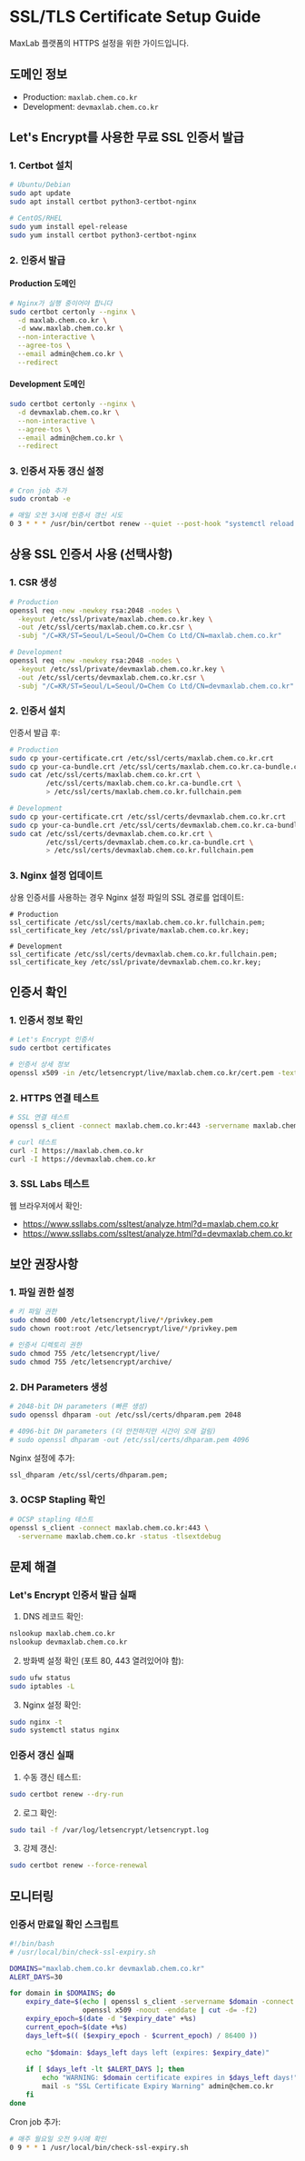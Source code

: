 # SSL/TLS Certificate Setup Guide

MaxLab 플랫폼의 HTTPS 설정을 위한 가이드입니다.

## 도메인 정보

- Production: `maxlab.chem.co.kr`
- Development: `devmaxlab.chem.co.kr`

## Let's Encrypt를 사용한 무료 SSL 인증서 발급

### 1. Certbot 설치

```bash
# Ubuntu/Debian
sudo apt update
sudo apt install certbot python3-certbot-nginx

# CentOS/RHEL
sudo yum install epel-release
sudo yum install certbot python3-certbot-nginx
```

### 2. 인증서 발급

#### Production 도메인

```bash
# Nginx가 실행 중이어야 합니다
sudo certbot certonly --nginx \
  -d maxlab.chem.co.kr \
  -d www.maxlab.chem.co.kr \
  --non-interactive \
  --agree-tos \
  --email admin@chem.co.kr \
  --redirect
```

#### Development 도메인

```bash
sudo certbot certonly --nginx \
  -d devmaxlab.chem.co.kr \
  --non-interactive \
  --agree-tos \
  --email admin@chem.co.kr \
  --redirect
```

### 3. 인증서 자동 갱신 설정

```bash
# Cron job 추가
sudo crontab -e

# 매일 오전 3시에 인증서 갱신 시도
0 3 * * * /usr/bin/certbot renew --quiet --post-hook "systemctl reload nginx"
```

## 상용 SSL 인증서 사용 (선택사항)

### 1. CSR 생성

```bash
# Production
openssl req -new -newkey rsa:2048 -nodes \
  -keyout /etc/ssl/private/maxlab.chem.co.kr.key \
  -out /etc/ssl/certs/maxlab.chem.co.kr.csr \
  -subj "/C=KR/ST=Seoul/L=Seoul/O=Chem Co Ltd/CN=maxlab.chem.co.kr"

# Development
openssl req -new -newkey rsa:2048 -nodes \
  -keyout /etc/ssl/private/devmaxlab.chem.co.kr.key \
  -out /etc/ssl/certs/devmaxlab.chem.co.kr.csr \
  -subj "/C=KR/ST=Seoul/L=Seoul/O=Chem Co Ltd/CN=devmaxlab.chem.co.kr"
```

### 2. 인증서 설치

인증서 발급 후:

```bash
# Production
sudo cp your-certificate.crt /etc/ssl/certs/maxlab.chem.co.kr.crt
sudo cp your-ca-bundle.crt /etc/ssl/certs/maxlab.chem.co.kr.ca-bundle.crt
sudo cat /etc/ssl/certs/maxlab.chem.co.kr.crt \
         /etc/ssl/certs/maxlab.chem.co.kr.ca-bundle.crt \
         > /etc/ssl/certs/maxlab.chem.co.kr.fullchain.pem

# Development
sudo cp your-certificate.crt /etc/ssl/certs/devmaxlab.chem.co.kr.crt
sudo cp your-ca-bundle.crt /etc/ssl/certs/devmaxlab.chem.co.kr.ca-bundle.crt
sudo cat /etc/ssl/certs/devmaxlab.chem.co.kr.crt \
         /etc/ssl/certs/devmaxlab.chem.co.kr.ca-bundle.crt \
         > /etc/ssl/certs/devmaxlab.chem.co.kr.fullchain.pem
```

### 3. Nginx 설정 업데이트

상용 인증서를 사용하는 경우 Nginx 설정 파일의 SSL 경로를 업데이트:

```nginx
# Production
ssl_certificate /etc/ssl/certs/maxlab.chem.co.kr.fullchain.pem;
ssl_certificate_key /etc/ssl/private/maxlab.chem.co.kr.key;

# Development
ssl_certificate /etc/ssl/certs/devmaxlab.chem.co.kr.fullchain.pem;
ssl_certificate_key /etc/ssl/private/devmaxlab.chem.co.kr.key;
```

## 인증서 확인

### 1. 인증서 정보 확인

```bash
# Let's Encrypt 인증서
sudo certbot certificates

# 인증서 상세 정보
openssl x509 -in /etc/letsencrypt/live/maxlab.chem.co.kr/cert.pem -text -noout
```

### 2. HTTPS 연결 테스트

```bash
# SSL 연결 테스트
openssl s_client -connect maxlab.chem.co.kr:443 -servername maxlab.chem.co.kr

# curl 테스트
curl -I https://maxlab.chem.co.kr
curl -I https://devmaxlab.chem.co.kr
```

### 3. SSL Labs 테스트

웹 브라우저에서 확인:
- https://www.ssllabs.com/ssltest/analyze.html?d=maxlab.chem.co.kr
- https://www.ssllabs.com/ssltest/analyze.html?d=devmaxlab.chem.co.kr

## 보안 권장사항

### 1. 파일 권한 설정

```bash
# 키 파일 권한
sudo chmod 600 /etc/letsencrypt/live/*/privkey.pem
sudo chown root:root /etc/letsencrypt/live/*/privkey.pem

# 인증서 디렉토리 권한
sudo chmod 755 /etc/letsencrypt/live/
sudo chmod 755 /etc/letsencrypt/archive/
```

### 2. DH Parameters 생성

```bash
# 2048-bit DH parameters (빠른 생성)
sudo openssl dhparam -out /etc/ssl/certs/dhparam.pem 2048

# 4096-bit DH parameters (더 안전하지만 시간이 오래 걸림)
# sudo openssl dhparam -out /etc/ssl/certs/dhparam.pem 4096
```

Nginx 설정에 추가:
```nginx
ssl_dhparam /etc/ssl/certs/dhparam.pem;
```

### 3. OCSP Stapling 확인

```bash
# OCSP stapling 테스트
openssl s_client -connect maxlab.chem.co.kr:443 \
  -servername maxlab.chem.co.kr -status -tlsextdebug
```

## 문제 해결

### Let's Encrypt 인증서 발급 실패

1. DNS 레코드 확인:
```bash
nslookup maxlab.chem.co.kr
nslookup devmaxlab.chem.co.kr
```

2. 방화벽 설정 확인 (포트 80, 443 열려있어야 함):
```bash
sudo ufw status
sudo iptables -L
```

3. Nginx 설정 확인:
```bash
sudo nginx -t
sudo systemctl status nginx
```

### 인증서 갱신 실패

1. 수동 갱신 테스트:
```bash
sudo certbot renew --dry-run
```

2. 로그 확인:
```bash
sudo tail -f /var/log/letsencrypt/letsencrypt.log
```

3. 강제 갱신:
```bash
sudo certbot renew --force-renewal
```

## 모니터링

### 인증서 만료일 확인 스크립트

```bash
#!/bin/bash
# /usr/local/bin/check-ssl-expiry.sh

DOMAINS="maxlab.chem.co.kr devmaxlab.chem.co.kr"
ALERT_DAYS=30

for domain in $DOMAINS; do
    expiry_date=$(echo | openssl s_client -servername $domain -connect $domain:443 2>/dev/null | \
                  openssl x509 -noout -enddate | cut -d= -f2)
    expiry_epoch=$(date -d "$expiry_date" +%s)
    current_epoch=$(date +%s)
    days_left=$(( ($expiry_epoch - $current_epoch) / 86400 ))
    
    echo "$domain: $days_left days left (expires: $expiry_date)"
    
    if [ $days_left -lt $ALERT_DAYS ]; then
        echo "WARNING: $domain certificate expires in $days_left days!" | \
        mail -s "SSL Certificate Expiry Warning" admin@chem.co.kr
    fi
done
```

Cron job 추가:
```bash
# 매주 월요일 오전 9시에 확인
0 9 * * 1 /usr/local/bin/check-ssl-expiry.sh
```